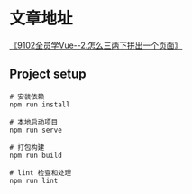 # 文章地址
[《9102全员学Vue--2.怎么三两下拼出一个页面》](https://godbasin.github.io/2019/07/11/vue-for-everyone-2/)

## Project setup
```
# 安装依赖
npm run install

# 本地启动项目
npm run serve

# 打包构建
npm run build

# lint 检查和处理
npm run lint
```

